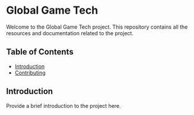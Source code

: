 # Global Game Tech

Welcome to the Global Game Tech project. This repository contains all the resources and documentation related to the project.

## Table of Contents
- [Introduction](#introduction)
- [Contributing](#contributing)

## Introduction
Provide a brief introduction to the project here.